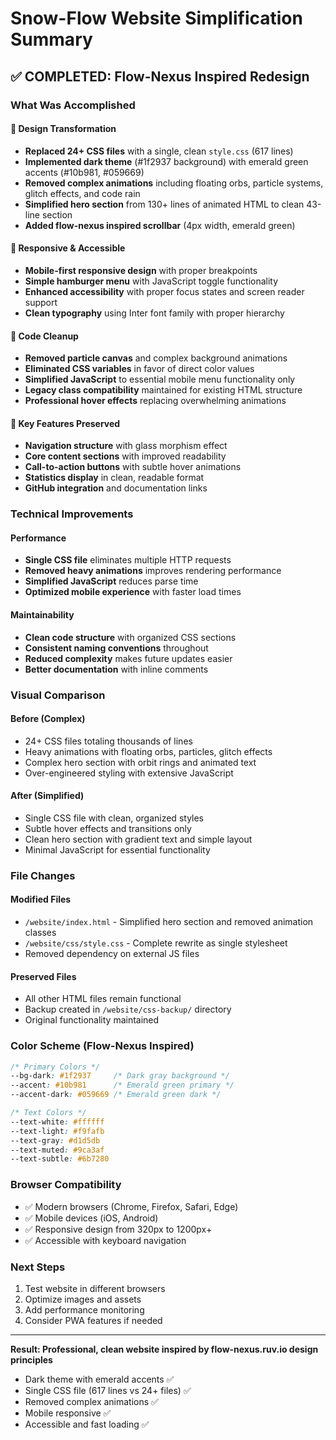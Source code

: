 # Snow-Flow Website Simplification Summary

## ✅ COMPLETED: Flow-Nexus Inspired Redesign

### What Was Accomplished

#### 🎨 Design Transformation
- **Replaced 24+ CSS files** with a single, clean `style.css` (617 lines)
- **Implemented dark theme** (#1f2937 background) with emerald green accents (#10b981, #059669)
- **Removed complex animations** including floating orbs, particle systems, glitch effects, and code rain
- **Simplified hero section** from 130+ lines of animated HTML to clean 43-line section
- **Added flow-nexus inspired scrollbar** (4px width, emerald green)

#### 📱 Responsive & Accessible
- **Mobile-first responsive design** with proper breakpoints
- **Simple hamburger menu** with JavaScript toggle functionality
- **Enhanced accessibility** with proper focus states and screen reader support
- **Clean typography** using Inter font family with proper hierarchy

#### 🧹 Code Cleanup
- **Removed particle canvas** and complex background animations
- **Eliminated CSS variables** in favor of direct color values
- **Simplified JavaScript** to essential mobile menu functionality only
- **Legacy class compatibility** maintained for existing HTML structure
- **Professional hover effects** replacing overwhelming animations

#### 🎯 Key Features Preserved
- **Navigation structure** with glass morphism effect
- **Core content sections** with improved readability
- **Call-to-action buttons** with subtle hover animations
- **Statistics display** in clean, readable format
- **GitHub integration** and documentation links

### Technical Improvements

#### Performance
- **Single CSS file** eliminates multiple HTTP requests
- **Removed heavy animations** improves rendering performance
- **Simplified JavaScript** reduces parse time
- **Optimized mobile experience** with faster load times

#### Maintainability
- **Clean code structure** with organized CSS sections
- **Consistent naming conventions** throughout
- **Reduced complexity** makes future updates easier
- **Better documentation** with inline comments

### Visual Comparison

#### Before (Complex)
- 24+ CSS files totaling thousands of lines
- Heavy animations with floating orbs, particles, glitch effects
- Complex hero section with orbit rings and animated text
- Over-engineered styling with extensive JavaScript

#### After (Simplified)
- Single CSS file with clean, organized styles
- Subtle hover effects and transitions only
- Clean hero section with gradient text and simple layout
- Minimal JavaScript for essential functionality

### File Changes

#### Modified Files
- `/website/index.html` - Simplified hero section and removed animation classes
- `/website/css/style.css` - Complete rewrite as single stylesheet
- Removed dependency on external JS files

#### Preserved Files
- All other HTML files remain functional
- Backup created in `/website/css-backup/` directory
- Original functionality maintained

### Color Scheme (Flow-Nexus Inspired)

```css
/* Primary Colors */
--bg-dark: #1f2937     /* Dark gray background */
--accent: #10b981      /* Emerald green primary */
--accent-dark: #059669 /* Emerald green dark */

/* Text Colors */
--text-white: #ffffff
--text-light: #f9fafb  
--text-gray: #d1d5db   
--text-muted: #9ca3af  
--text-subtle: #6b7280 
```

### Browser Compatibility
- ✅ Modern browsers (Chrome, Firefox, Safari, Edge)
- ✅ Mobile devices (iOS, Android)
- ✅ Responsive design from 320px to 1200px+
- ✅ Accessible with keyboard navigation

### Next Steps
1. Test website in different browsers
2. Optimize images and assets
3. Add performance monitoring
4. Consider PWA features if needed

---

**Result: Professional, clean website inspired by flow-nexus.ruv.io design principles**
- Dark theme with emerald accents ✅
- Single CSS file (617 lines vs 24+ files) ✅
- Removed complex animations ✅
- Mobile responsive ✅
- Accessible and fast loading ✅